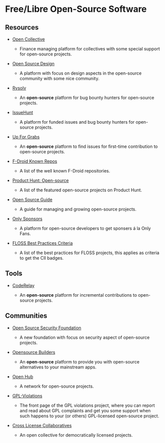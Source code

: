 # Free/Libre Open-Source Software

## Resources

* [Open Collective](https://opencollective.com)
  
   * Finance managing platform for collectives with some special support for open-source projects.

* [Open Source Design](https://opensourcedesign.net)
  
   - A platform with focus on design aspects in the open-source community with some nice community.

* [Rysolv](https://rysolv.com)
  
   - An **open-source** platform for bug bounty hunters for open-source projects.

* [IssueHunt](https://issuehunt.io)
  
   * A platform for funded issues and bug bounty hunters for open-source projects.

* [Up For Grabs](https://up-for-grabs.net)
  
   * An **open-source** platform to find issues for first-time contribution to open-source projects.

* [F-Droid Known Repos](https://forum.f-droid.org/t/known-repositories)
  
   * A list of the well known F-Droid repositories.

* [Product Hunt: Open-source](https://www.producthunt.com/topics/open-source)
  
   * A list of the featured open-source projects on Product Hunt.

* [Open Source Guide](https://opensource.guide)
  
   * A guide for managing and growing open-source projects.

* [Only Sponsors](https://onlysponsors.dev)
  
   * A platform for open-source developers to get sponsers á la Only Fans.

* [FLOSS Best Practices Criteria](https://bestpractices.coreinfrastructure.org/en/criteria)
  
   * A list of the best practices for FLOSS projects, this applies as criteria to get the CII badges.

## Tools

* [CodeRelay](https://www.coderelay.io)
  
   - An **open-source** platform for incremental contributions to open-source projects.

## Communities

* [Open Source Security Foundation](https://openssf.org)
  
   * A new foundation with focus on security aspect of open-source projects.

* [Opensource Builders](https://opensource.builders)
  
   * An **open-source** platform to provide you with open-source alternatives to your mainstream apps.

* [Open Hub](https://www.openhub.net)
  
   * A network for open-source projects.

* [GPL-Violations](https://gpl-violations.org)
  
   * The front page of the GPL violations project, where you can report and read about GPL complaints and get you some support when such happens to your (or others) GPL-licensed open-source project.

* [Cross License Collaboratives](https://xlcollaborative.com)
  
   * An open collective for democratically licensed projects.
